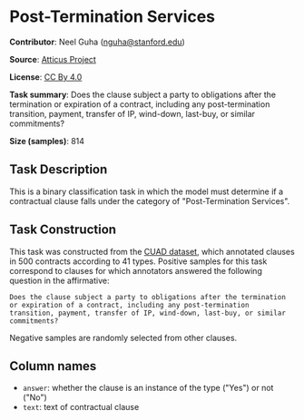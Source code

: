 # Post-Termination Services

**Contributor**: Neel Guha (nguha@stanford.edu)

**Source**: [Atticus Project](https://www.atticusprojectai.org/cuad>)

**License**: [CC By 4.0](https://creativecommons.org/licenses/by/4.0/)

**Task summary**: Does the clause subject a party to obligations after the termination or expiration of a contract, including any post-termination transition, payment, transfer of IP, wind-down, last-buy, or similar commitments?

**Size (samples)**: 814

## Task Description

This is a binary classification task in which the model must determine if a contractual clause falls under the category of "Post-Termination Services".

## Task Construction

This task was constructed from the [CUAD dataset](https://www.atticusprojectai.org/cuad), which annotated clauses in 500 contracts according to 41 types. Positive samples for this task correspond to clauses for which annotators answered the following question in the affirmative:

```text
Does the clause subject a party to obligations after the termination or expiration of a contract, including any post-termination transition, payment, transfer of IP, wind-down, last-buy, or similar commitments?
```

Negative samples are randomly selected from other clauses.

## Column names

- `answer`: whether the clause is an instance of the type ("Yes") or not ("No")
- `text`: text of contractual clause